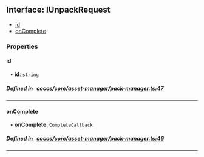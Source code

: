 ## Interface: IUnpackRequest

- [id](#id)
- [onComplete](#onComplete)

### Properties

#### id

<div style="margin-left: 10px;">


• **id**: ``string``

</div>

##### Defined in &nbsp;   [cocos/core/asset-manager/pack-manager.ts:47](https://github.com/cocos-creator/engine/blob/c7bf6b8a9/cocos/core/asset-manager/pack-manager.ts#L47)&nbsp;
___
#### onComplete

<div style="margin-left: 10px;">


• **onComplete**: ``CompleteCallback``

</div>

##### Defined in &nbsp;   [cocos/core/asset-manager/pack-manager.ts:46](https://github.com/cocos-creator/engine/blob/c7bf6b8a9/cocos/core/asset-manager/pack-manager.ts#L46)&nbsp;
___
